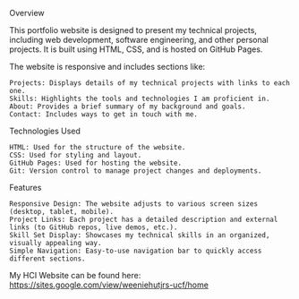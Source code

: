 Overview

This portfolio website is designed to present my technical projects, including web development, software engineering, and other personal projects. It is built using HTML, CSS, and is hosted on GitHub Pages.

The website is responsive and includes sections like:

    Projects: Displays details of my technical projects with links to each one.
    Skills: Highlights the tools and technologies I am proficient in.
    About: Provides a brief summary of my background and goals.
    Contact: Includes ways to get in touch with me.

Technologies Used

    HTML: Used for the structure of the website.
    CSS: Used for styling and layout.
    GitHub Pages: Used for hosting the website.
    Git: Version control to manage project changes and deployments.

Features

    Responsive Design: The website adjusts to various screen sizes (desktop, tablet, mobile).
    Project Links: Each project has a detailed description and external links (to GitHub repos, live demos, etc.).
    Skill Set Display: Showcases my technical skills in an organized, visually appealing way.
    Simple Navigation: Easy-to-use navigation bar to quickly access different sections.


My HCI Website can be found here:
https://sites.google.com/view/weeniehutjrs-ucf/home
